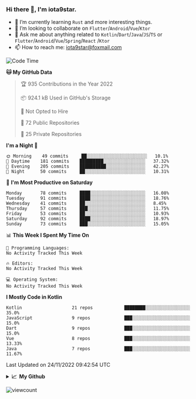 ### Hi there 👋, I'm iota9star.

- 🌱 I’m currently learning `Rust` and more interesting things.
- 👯 I’m looking to collaborate on `Flutter`/`Android`/`Vue`/`Ktor`
- 💬 Ask me about anything related to `Kotlin`/`Dart`/`Java`/`JS`/`TS` or `Flutter`/`Android`/`Vue`/`Spring`/`React`
  /`Ktor`
- 📫 How to reach me: [iota9star@foxmail.com](iota9star@foxmail.com)



<!--START_SECTION:waka-->
![Code Time](http://img.shields.io/badge/Code%20Time-3%2C090%20hrs%2054%20mins-blue)

**🐱 My GitHub Data** 

> 🏆 935 Contributions in the Year 2022
 > 
> 📦 924.1 kB Used in GitHub's Storage 
 > 
> 🚫 Not Opted to Hire
 > 
> 📜 72 Public Repositories 
 > 
> 🔑 25 Private Repositories  
 > 
**I'm a Night 🦉** 

```text
🌞 Morning    49 commits     ██░░░░░░░░░░░░░░░░░░░░░░░   10.1% 
🌆 Daytime    181 commits    █████████░░░░░░░░░░░░░░░░   37.32% 
🌃 Evening    205 commits    ██████████░░░░░░░░░░░░░░░   42.27% 
🌙 Night      50 commits     ██░░░░░░░░░░░░░░░░░░░░░░░   10.31%

```
📅 **I'm Most Productive on Saturday** 

```text
Monday       78 commits     ████░░░░░░░░░░░░░░░░░░░░░   16.08% 
Tuesday      91 commits     ████░░░░░░░░░░░░░░░░░░░░░   18.76% 
Wednesday    41 commits     ██░░░░░░░░░░░░░░░░░░░░░░░   8.45% 
Thursday     57 commits     ███░░░░░░░░░░░░░░░░░░░░░░   11.75% 
Friday       53 commits     ██░░░░░░░░░░░░░░░░░░░░░░░   10.93% 
Saturday     92 commits     ████░░░░░░░░░░░░░░░░░░░░░   18.97% 
Sunday       73 commits     ███░░░░░░░░░░░░░░░░░░░░░░   15.05%

```


📊 **This Week I Spent My Time On** 

```text
💬 Programming Languages: 
No Activity Tracked This Week

🔥 Editors: 
No Activity Tracked This Week

💻 Operating System: 
No Activity Tracked This Week

```

**I Mostly Code in Kotlin** 

```text
Kotlin                   21 repos            ████████░░░░░░░░░░░░░░░░░   35.0% 
JavaScript               9 repos             ███░░░░░░░░░░░░░░░░░░░░░░   15.0% 
Dart                     9 repos             ███░░░░░░░░░░░░░░░░░░░░░░   15.0% 
Vue                      8 repos             ███░░░░░░░░░░░░░░░░░░░░░░   13.33% 
Java                     7 repos             ███░░░░░░░░░░░░░░░░░░░░░░   11.67%

```



 Last Updated on 24/11/2022 09:42:54 UTC
<!--END_SECTION:waka-->

<details>
  <summary><b>📈&nbsp;&nbsp;My Github</b></summary>
  <br>
  <img src='https://github-profile-trophy.vercel.app/?username=iota9star'>
  <img src='https://bad-apple-github-readme.vercel.app/api?show_bg=1&username=iota9star&hide_title=true'>
  <img src='http://cr-skills-chart-widget.azurewebsites.net/api/api?username=iota9star'>
</details>


![viewcount](https://count.getloli.com/get/@iota9star?theme=rule34)
